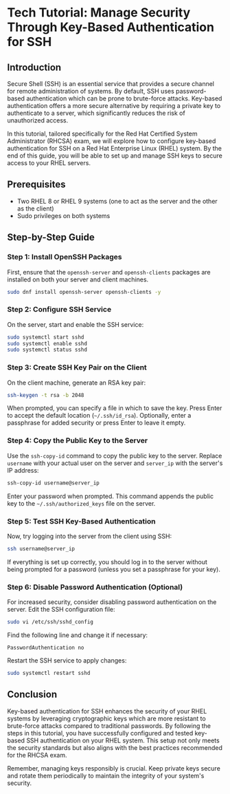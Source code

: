 # Tech Tutorial: Manage Security Through Key-Based Authentication for SSH

## Introduction

Secure Shell (SSH) is an essential service that provides a secure channel for remote administration of systems. By default, SSH uses password-based authentication which can be prone to brute-force attacks. Key-based authentication offers a more secure alternative by requiring a private key to authenticate to a server, which significantly reduces the risk of unauthorized access.

In this tutorial, tailored specifically for the Red Hat Certified System Administrator (RHCSA) exam, we will explore how to configure key-based authentication for SSH on a Red Hat Enterprise Linux (RHEL) system. By the end of this guide, you will be able to set up and manage SSH keys to secure access to your RHEL servers.

## Prerequisites

- Two RHEL 8 or RHEL 9 systems (one to act as the server and the other as the client)
- Sudo privileges on both systems

## Step-by-Step Guide

### Step 1: Install OpenSSH Packages

First, ensure that the `openssh-server` and `openssh-clients` packages are installed on both your server and client machines.

```bash
sudo dnf install openssh-server openssh-clients -y
```

### Step 2: Configure SSH Service

On the server, start and enable the SSH service:

```bash
sudo systemctl start sshd
sudo systemctl enable sshd
sudo systemctl status sshd
```

### Step 3: Create SSH Key Pair on the Client

On the client machine, generate an RSA key pair:

```bash
ssh-keygen -t rsa -b 2048
```

When prompted, you can specify a file in which to save the key. Press Enter to accept the default location (`~/.ssh/id_rsa`). Optionally, enter a passphrase for added security or press Enter to leave it empty.

### Step 4: Copy the Public Key to the Server

Use the `ssh-copy-id` command to copy the public key to the server. Replace `username` with your actual user on the server and `server_ip` with the server's IP address:

```bash
ssh-copy-id username@server_ip
```

Enter your password when prompted. This command appends the public key to the `~/.ssh/authorized_keys` file on the server.

### Step 5: Test SSH Key-Based Authentication

Now, try logging into the server from the client using SSH:

```bash
ssh username@server_ip
```

If everything is set up correctly, you should log in to the server without being prompted for a password (unless you set a passphrase for your key).

### Step 6: Disable Password Authentication (Optional)

For increased security, consider disabling password authentication on the server. Edit the SSH configuration file:

```bash
sudo vi /etc/ssh/sshd_config
```

Find the following line and change it if necessary:

```plaintext
PasswordAuthentication no
```

Restart the SSH service to apply changes:

```bash
sudo systemctl restart sshd
```

## Conclusion

Key-based authentication for SSH enhances the security of your RHEL systems by leveraging cryptographic keys which are more resistant to brute-force attacks compared to traditional passwords. By following the steps in this tutorial, you have successfully configured and tested key-based SSH authentication on your RHEL system. This setup not only meets the security standards but also aligns with the best practices recommended for the RHCSA exam.

Remember, managing keys responsibly is crucial. Keep private keys secure and rotate them periodically to maintain the integrity of your system's security.